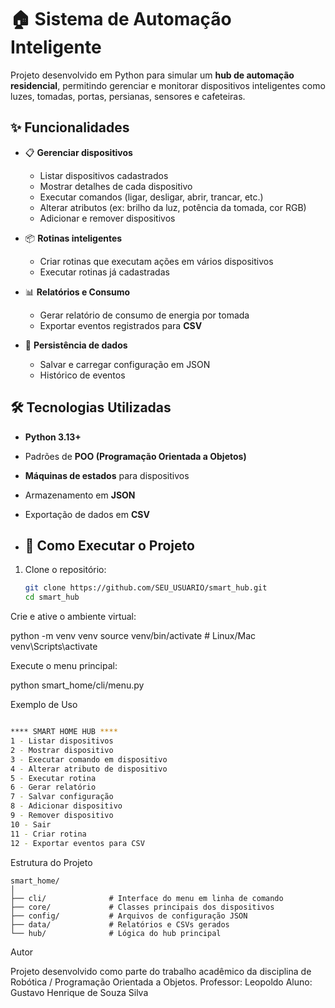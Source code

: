 # 🏠 Sistema de Automação Inteligente

Projeto desenvolvido em Python para simular um **hub de automação residencial**, permitindo gerenciar e monitorar dispositivos inteligentes como luzes, tomadas, portas, persianas, sensores e cafeteiras.

## ✨ Funcionalidades

- 📋 **Gerenciar dispositivos**  
  - Listar dispositivos cadastrados  
  - Mostrar detalhes de cada dispositivo  
  - Executar comandos (ligar, desligar, abrir, trancar, etc.)  
  - Alterar atributos (ex: brilho da luz, potência da tomada, cor RGB)  
  - Adicionar e remover dispositivos  

- 📦 **Rotinas inteligentes**  
  - Criar rotinas que executam ações em vários dispositivos  
  - Executar rotinas já cadastradas  

- 📊 **Relatórios e Consumo**  
  - Gerar relatório de consumo de energia por tomada  
  - Exportar eventos registrados para **CSV**  

- 💾 **Persistência de dados**  
  - Salvar e carregar configuração em JSON  
  - Histórico de eventos  

## 🛠️ Tecnologias Utilizadas

- **Python 3.13+**
- Padrões de **POO (Programação Orientada a Objetos)**
- **Máquinas de estados** para dispositivos  
- Armazenamento em **JSON**  
- Exportação de dados em **CSV**

- ## 🚀 Como Executar o Projeto

1. Clone o repositório:
   ```bash
   git clone https://github.com/SEU_USUARIO/smart_hub.git
   cd smart_hub

Crie e ative o ambiente virtual:

python -m venv venv
source venv/bin/activate   # Linux/Mac
venv\Scripts\activate  

Execute o menu principal:

python smart_home/cli/menu.py

Exemplo de Uso
```bash

**** SMART HOME HUB ****
1 - Listar dispositivos
2 - Mostrar dispositivo
3 - Executar comando em dispositivo
4 - Alterar atributo de dispositivo
5 - Executar rotina
6 - Gerar relatório
7 - Salvar configuração
8 - Adicionar dispositivo
9 - Remover dispositivo
10 - Sair
11 - Criar rotina
12 - Exportar eventos para CSV

```

Estrutura do Projeto
```
smart_home/
│
├── cli/              # Interface do menu em linha de comando
├── core/             # Classes principais dos dispositivos
├── config/           # Arquivos de configuração JSON
├── data/             # Relatórios e CSVs gerados
└── hub/              # Lógica do hub principal

```

Autor

Projeto desenvolvido como parte do trabalho acadêmico da disciplina de Robótica / Programação Orientada a Objetos.
Professor: Leopoldo
Aluno: Gustavo Henrique de Souza Silva

